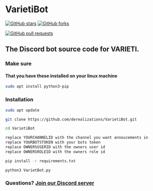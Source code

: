# VarietiBot
[![GitHub stars](https://img.shields.io/github/stars/derealizations/NTmon.svg)](https://github.com/derealizations/VarietiBot/stargazers)
[![GitHub forks](https://img.shields.io/github/forks/derealizations/NTmon.svg)](https://github.com/derealizations/VarietiBot/network/members)

[![GitHub pull requests](https://img.shields.io/github/issues-pr/derealizations/VarietiBot.svg)](https://github.com/derealizations/VarietiBot/pulls)
## The Discord bot source code for VARIETI.

### Make sure
#### That you have these installed on your linux machine
```bash
sudo apt install python3-pip
```
### Installation
```bash
sudo apt update
```
```bash
git clone https://github.com/derealizations/VarietiBot.git
```
```bash
cd VarietiBot
```
```bash
replace YOURCHANNELID with the channel you want annoucements in
replace YOURBOTSTOKEN with your bots token
replace OWNERSUSERID with the owners user id
replace OWNERSROLEID with the owners role id
```
```bash
pip install -r requirements.txt
```
```bash
python3 VarietBot.py
```
### Questions? [Join our Discord server](https://discord.gg/28mFzDeG6U)

